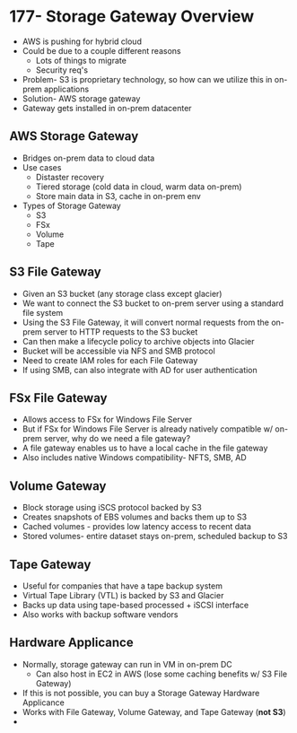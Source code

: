 # 177- Storage Gateway Overview
- AWS is pushing for hybrid cloud
- Could be due to a couple different reasons
	- Lots of things to migrate
	- Security req's
- Problem- S3 is proprietary technology, so how can we utilize this in on-prem applications
- Solution- AWS storage gateway
- Gateway gets installed in on-prem datacenter

## AWS Storage Gateway
- Bridges on-prem data to cloud data
- Use cases
	- Distaster recovery
	- Tiered storage (cold data in cloud, warm data on-prem)
	- Store main data in S3, cache in on-prem env
- Types of Storage Gateway
	- S3
	- FSx
	- Volume
	- Tape

## S3 File Gateway
- Given an S3 bucket (any storage class except glacier)
- We want to connect the S3 bucket to on-prem server using a standard file system
- Using the S3 File Gateway, it will convert normal requests from the on-prem server to HTTP requests to the S3 bucket
- Can then make a lifecycle policy to archive objects into Glacier
- Bucket will be accessible via NFS and SMB protocol
- Need to create IAM roles for each File Gateway
- If using SMB, can also integrate with AD for user authentication

## FSx File Gateway
- Allows access to FSx for Windows File Server
- But if FSx for Windows File Server is already natively compatible w/ on-prem server, why do we need a file gateway?
- A file gateway enables us to have a local cache in the file gateway
- Also includes native Windows compatibility- NFTS, SMB, AD

## Volume Gateway
- Block storage using iSCS protocol backed by S3
- Creates snapshots of EBS volumes and backs them up to S3
- Cached volumes - provides low latency access to recent data
- Stored volumes- entire dataset stays on-prem, scheduled backup to S3

## Tape Gateway
- Useful for companies that have a tape backup system
- Virtual Tape Library (VTL) is backed by S3 and Glacier
- Backs up data using tape-based processed + iSCSI interface
- Also works with backup software vendors

## Hardware Applicance
- Normally, storage gateway can run in VM in on-prem DC
	- Can also host in EC2 in AWS (lose some caching benefits w/ S3 File Gateway)
- If this is not possible, you can buy a Storage Gateway Hardware Applicance
- Works with File Gateway, Volume Gateway, and Tape Gateway (**not S3**)
- 